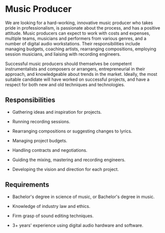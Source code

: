 # Music Producer

We are looking for a hard-working, innovative music producer who takes pride in professionalism, is passionate about the process, and has a positive attitude. Music producers can expect to work with costs and expenses, multiple teams, musicians and performers from various genres, and a number of digital audio workstations. Their responsibilities include managing budgets, coaching artists, rearranging compositions, employing session musicians, and liaising with recording engineers.

Successful music producers should themselves be competent instrumentalists and composers or arrangers, entrepreneurial in their approach, and knowledgeable about trends in the market. Ideally, the most suitable candidate will have worked on successful projects, and have a respect for both new and old techniques and technologies.

## Responsibilities

* Gathering ideas and inspiration for projects.

* Running recording sessions.

* Rearranging compositions or suggesting changes to lyrics.

* Managing project budgets.

* Handling contracts and negotiations.

* Guiding the mixing, mastering and recording engineers.

* Developing the vision and direction for each project.

## Requirements

* Bachelor's degree in science of music, or Bachelor's degree in music.

* Knowledge of industry law and ethics.

* Firm grasp of sound editing techniques.

* 3+ years' experience using digital audio hardware and software.

